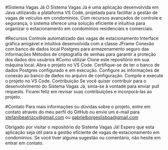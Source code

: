 #Sistema Vagas Já
O Sistema Vagas Já é uma aplicação desenvolvida em Java utilizando a plataforma VS Code, projetada para facilitar a gestão de vagas de veículos em condomínios. Com recursos avançados de controle e segurança, o sistema oferece uma solução eficiente e intuitiva para organizar o estacionamento em condomínios residenciais e comerciais.

#Recursos
Controle automatizado das vagas de estacionamento
Interface gráfica amigável e intuitiva desenvolvida com a classe JFrame
Conexão com banco de dados local Postgres para armazenamento seguro das informações
Métodos de criptografia de senhas para garantir a proteção dos dados dos usuários
#Como utilizar
Clone este repositório em sua máquina local.
Abra o projeto no VS Code.
Certifique-se de ter o banco de dados Postgres configurado e em execução.
Configure as informações de conexão ao banco de dados no arquivo de configuração.
Compile e execute o projeto no VS Code.
Contribuição
Se você quiser contribuir para o desenvolvimento do Sistema Vagas Já, sinta-se à vontade para enviar pull requests. Ficarei feliz em revisar suas contribuições e incorporá-las ao projeto.

#Contato
Para mais informações ou dúvidas sobre o projeto, entre em contato através do meu perfil do GitHub ou envie um e-mail para stefanibeatrizcv@gmail.com ou gabrielborgeslisboa@gmail.com

Obrigado por visitar o repositório do Sistema Vagas Já! Espero que esta aplicação seja útil para a gestão eficiente de vagas de estacionamento em condomínios. Se você tiver alguma sugestão ou comentário, não hesite em entrar em contato.
